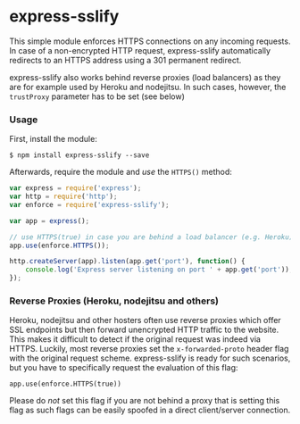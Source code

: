 express-sslify
==============

This simple module enforces HTTPS connections on any incoming requests. In case of a non-encrypted HTTP request, express-sslify automatically redirects to an HTTPS address using a 301 permanent redirect.

express-sslify also works behind reverse proxies (load balancers) as they are for example used by Heroku and nodejitsu. In such cases, however, the `trustProxy` parameter has to be set (see below)

### Usage

First, install the module:

`$ npm install express-sslify --save`

Afterwards, require the module and *use* the `HTTPS()` method:
```javascript
var express = require('express');
var http = require('http');
var enforce = require('express-sslify');

var app = express();

// use HTTPS(true) in case you are behind a load balancer (e.g. Heroku)
app.use(enforce.HTTPS());

http.createServer(app).listen(app.get('port'), function() {
	console.log('Express server listening on port ' + app.get('port'));
});
```

### Reverse Proxies (Heroku, nodejitsu and others)

Heroku, nodejitsu and other hosters often use reverse proxies which offer SSL endpoints but then forward unencrypted HTTP traffic to the website. This makes it difficult to detect if the original request was indeed via HTTPS. Luckily, most reverse proxies set the `x-forwarded-proto` header flag with the original request scheme. express-sslify is ready for such scenarios, but you have to specifically request the evaluation of this flag:

`app.use(enforce.HTTPS(true))`

Please do *not* set this flag if you are not behind a proxy that is setting this flag as such flags can be easily spoofed in a direct client/server connection.
